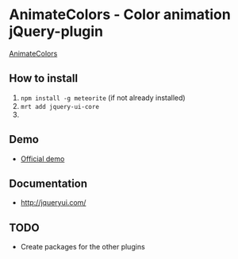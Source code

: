 # AnimateColors - Color animation jQuery-plugin

[AnimateColors](http://jqueryui.com/)

## How to install 
1. `npm install -g meteorite` (if not already installed)
2. `mrt add jquery-ui-core`
3.

## Demo

* [Official demo](http://jqueryui.com/)


## Documentation

* http://jqueryui.com/

## TODO

* Create packages for the other plugins
